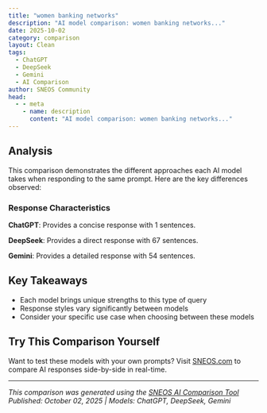 ```yaml
---
title: "women banking networks"
description: "AI model comparison: women banking networks..."
date: 2025-10-02
category: comparison
layout: Clean
tags:
  - ChatGPT
  - DeepSeek
  - Gemini
  - AI Comparison
author: SNEOS Community
head:
  - - meta
    - name: description
      content: "AI model comparison: women banking networks..."
---
```


<ChatComparison
  title="women banking networks"
  prompt="women banking networks"
  :responses='{"ChatGPT": "Women banking networks refer to organizations or groups that focus on supporting women in the banking and financial services industry, as well as promoting financial literacy, empowerment, and access to financial resources for women more broadly. These networks often aim to provide mentorship, networking opportunities, and resources for women at various stages of their careers in finance.\n\nHere are some key aspects and examples of women banking networks:\n\n### Key Aspects\n\n1. **Networking Opportunities**: These networks provide a platform for women to connect with peers, mentors, and leaders in the industry to share experiences and foster professional relationships.\n\n2. **Mentorship Programs**: Many networks offer mentorship programs, pairing experienced professionals with those who are earlier in their careers to provide guidance, support, and advice.\n\n3. **Professional Development**: Workshops, webinars, and training sessions are often organized to help women develop skills, understand industry trends, and advance their careers.\n\n4. **Advocacy**: Many networks advocate for gender equality in the banking industry, aiming to address disparities and create a more inclusive environment.\n\n5. **Financial Literacy**: Some networks focus on empowering women financially through education and resources aimed at enhancing financial literacy and confidence.\n\n### Examples of Women Banking Networks\n\n1. **Women in Banking and Finance (WIBF)**: This UK-based organization supports women in the banking and finance sectors by providing networking opportunities, professional development, and advocacy.\n\n2. **Women in Financial Services (WIFS)**: An organization that helps women in the financial services industry access mentors, training, and networking opportunities to advance their careers.\n\n3. **The Forum of Women Entrepreneurs**: Focuses on supporting women entrepreneurs in accessing financial services and networks that can help them grow their businesses.\n\n4. **Women’s Business Enterprise National Council (WBENC)**: While not exclusively a banking network, it supports women business owners, including enhancing their access to financial services.\n\n5. **Global Banking Alliance for Women (GBA)**: An organization committed to advancing women&#x27;s economic empowerment through the provision of financial services and products tailored for women.\n\n6. **Association of Women in Finance (AWF)**: A network for women in finance and banking that focuses on networking, mentorship, and professional development opportunities.\n\n### Conclusion\n\nWomen banking networks play a crucial role in fostering an inclusive environment in the finance industry and empowering women through various initiatives. By connecting women with the resources they need to succeed, these networks can help to improve representation and equity in banking and finance.", "DeepSeek": "Of course. \u0022Women banking networks\u0022 can refer to two distinct but interconnected concepts:\n\n1. **Internal Networks:** Professional networks *within* banks and financial institutions designed to support female employees.\n2. **External Networks:** Organizations and platforms that provide banking, funding, and networking services *for* women entrepreneurs and business owners.\n\nHere\u2019s a comprehensive breakdown of both.\n\n---\n\n### 1. Internal Women\u0027s Networks in Banking\n\nThese are Employee Resource Groups (ERGs) or affinity groups found within most major banks. Their primary goals are:\n\n* **Career Development:** Offering mentorship, sponsorship, and leadership training.\n* **Networking:** Creating connections across different departments and seniority levels.\n* **Recruitment \u0026 Retention:** Helping to attract and keep female talent.\n* **Advocacy:** Pushing for policies that support gender equality, such as equitable pay and flexible work arrangements.\n* **Business Development:** Sometimes advising the bank on how to better serve its female clients.\n\n**Examples of Major Bank Internal Networks:**\n\n* **Goldman Sachs:** Women\u0027s Network\n* **J.P. Morgan Chase:** Women on the Move\n* **Bank of America:** Global Women\u0027s Executive Council and local women\u0027s networks.\n* **Citi:** Women\u0027s Affinity Network\n* **Morgan Stanley:** Women\u0027s Business Alliance\n* **HSBC:** Balance (their global gender network)\n\nThese internal networks have been crucial in pushing for more women in senior leadership roles (e.g., Managing Director, C-Suite) in a traditionally male-dominated industry.\n\n---\n\n### 2. External Networks for Women Entrepreneurs and Professionals\n\nThis is a rapidly growing area focused on closing the funding gap for women-led businesses. These networks provide access to capital, education, and community.\n\n#### **A. Networking \u0026 Professional Organizations**\n\nThese organizations connect women for support, mentorship, and business opportunities.\n\n* **Financial Women\u0027s Association (FWA):** A premier organization in New York for women in finance and related fields.\n* **Women in Banking and Finance (WIBF):** A UK-based organization promoting gender diversity.\n* **Ellevate Network:** A global community for professional women with local chapters and online networking.\n* **Lean In Circles:** Small peer groups, often formed within industries, for mutual support.\n\n#### **B. Funding \u0026 Capital Access Networks**\n\nThese are critical, as women-led startups receive a disproportionately small percentage of venture capital.\n\n* **Female-Founded Venture Capital Firms:**\n * **All Raise:** A non-profit with a mission to accelerate the success of women and non-binary founders and funders in tech.\n * **Forerunner Ventures:** Known for investing in consumer-centric businesses, many of which are founded by women.\n * **Halogen Ventures:** Focuses on early-stage consumer technology companies founded by women.\n * **The Helm:** An investment collective and fund that exclusively backs women-led, visionary companies.\n\n* **Angel Investor Networks:**\n * **Golden Seeds:** One of the largest and most active angel networks in the U.S. focused on women-led businesses.\n * **Broadway Angels:** A group of top women investors in the technology sector.\n * **37 Angels:** An angel network that educates and empowers women to become angel investors.\n\n* **Crowdfunding Platforms:**\n * **iFundWomen:** A crowdfunding platform specifically for women-led startups, also providing coaching and grants.\n * **Kiva:** A micro-lending platform where women entrepreneurs can raise 0% interest loans.\n\n#### **C. Banking Products \u0026 Initiatives for Women**\n\nMany traditional banks have launched specific programs to serve the women\u0027s market, recognizing its economic power.\n\n* **Bank of America\u0027s \u0022Access to Capital\u0022 Program for Women:** Connects women business owners to lenders and educational resources.\n* **J.P. Morgan\u0027s \u0022Women in Business\u0022 Program:** Offers specialized content, tools, and networking events.\n* **Specific \u0022Women in Business\u0022 Loans:** Some regional banks and credit unions offer loans with tailored terms or support for women-owned businesses.\n\n---\n\n### The Importance and Impact\n\nThe rise of these networks addresses several key challenges:\n\n1. **The Funding Gap:** In 2023, female founders received only about **2% of all venture capital funding** in the U.S. These networks are a direct response to this imbalance.\n2. **The Network Gap:** Women have historically been excluded from informal \u0022old boys\u0027 networks\u0022 where deals and career opportunities are often found.\n3. **The Mentorship Gap:** Seeing successful women in senior roles provides crucial role models and sponsors for the next generation.\n4. **Economic Empowerment:** Supporting women-led businesses isn\u0027t just about equality; it\u0027s smart economics. These businesses contribute significantly to job creation and GDP growth.\n\n### How to Get Involved\n\n* **If you work in banking:** Seek out your company\u0027s internal women\u0027s network. Join events and consider finding a mentor.\n* **If you are an entrepreneur:**\n * Look for local chapters of national organizations like **Ellevate** or **NAWBO (National Association of Women Business Owners)**.\n * If seeking funding, research the angel networks and VC firms listed above. Prepare your pitch and network aggressively within these communities.\n * Utilize platforms like **iFundWomen** to start building a track record.\n* **If you are an investor:** Consider joining an angel network like **Golden Seeds** to direct capital towards high-potential, women-led companies.\n\nIn conclusion, \u0022women banking networks\u0022 are powerful ecosystems that are breaking down barriers from the inside of corporate finance to the outside world of entrepreneurship, creating a more inclusive and prosperous economy for everyone.", "Gemini": "Women\u0027s banking networks are groups or organizations designed to support women in the banking and finance industry. They aim to address challenges women face in a traditionally male-dominated field, promote career advancement, and foster a more inclusive and equitable workplace.\n\nHere\u0027s a breakdown of key aspects of women\u0027s banking networks:\n\n**Goals and Objectives:**\n\n* **Career Development:** Providing mentorship, training, and networking opportunities to help women advance in their careers.\n* **Leadership Development:** Cultivating leadership skills and preparing women for senior management roles.\n* **Networking:** Creating spaces for women to connect with peers, mentors, and industry leaders.\n* **Advocacy:** Promoting policies and practices that support gender equality and inclusion in the workplace.\n* **Mentorship:** Connecting experienced professionals with women seeking guidance and support.\n* **Sponsorship:** Actively advocating for women\u0027s career advancement within the organization.\n* **Recruitment and Retention:** Attracting and retaining talented women in the banking industry.\n* **Education and Awareness:** Raising awareness of gender-related issues and promoting diversity and inclusion initiatives.\n* **Community Building:** Fostering a sense of community and belonging among women in the industry.\n* **Business Development:** Facilitating business connections and opportunities for women.\n\n**Types of Networks:**\n\n* **Internal Networks:** Established within a specific bank or financial institution.\n* **External Networks:** Industry-wide organizations that bring together women from different companies.\n* **Regional Networks:** Focused on a specific geographic area.\n* **Professional Associations:** Focused on specific areas of expertise within banking and finance.\n* **Online Communities:** Virtual platforms for networking, discussion, and resource sharing.\n\n**Activities and Initiatives:**\n\n* **Networking Events:** Conferences, workshops, and social gatherings.\n* **Mentoring Programs:** Pairing experienced professionals with women seeking guidance.\n* **Training and Development Programs:** Workshops on leadership, communication, and other key skills.\n* **Speaker Series:** Featuring prominent women in the industry.\n* **Panel Discussions:** Addressing relevant topics and issues.\n* **Advocacy Campaigns:** Promoting policies and practices that support gender equality.\n* **Community Outreach:** Supporting women in the broader community.\n* **Scholarships and Grants:** Providing financial assistance for education and professional development.\n* **Research and Publications:** Sharing data and insights on women in banking.\n\n**Benefits for Women:**\n\n* **Career Advancement:** Opportunities for professional growth and development.\n* **Increased Confidence:** Building confidence and self-esteem.\n* **Networking Opportunities:** Connecting with peers, mentors, and industry leaders.\n* **Mentorship and Guidance:** Receiving support and advice from experienced professionals.\n* **Skill Development:** Learning new skills and enhancing existing ones.\n* **Increased Visibility:** Gaining recognition within the organization and the industry.\n* **Sense of Community:** Feeling connected and supported.\n* **Access to Resources:** Accessing valuable information and resources.\n\n**Benefits for Banks and Financial Institutions:**\n\n* **Attracting and Retaining Talent:** Creating a more attractive and inclusive workplace for women.\n* **Improved Employee Engagement:** Boosting employee morale and loyalty.\n* **Increased Innovation:** Fostering a more diverse and creative workforce.\n* **Enhanced Reputation:** Strengthening the bank\u0027s reputation as a socially responsible organization.\n* **Better Business Performance:** Improving business outcomes through diversity and inclusion.\n* **Improved Understanding of Female Customers:** Gaining insights into the needs and preferences of female customers.\n* **Stronger Corporate Social Responsibility (CSR):** Demonstrating a commitment to diversity and inclusion.\n\n**Examples of Women\u0027s Banking Networks and Organizations:**\n\n* **Financial Women\u0027s Association (FWA):** A global organization dedicated to accelerating the leadership of women in financial services.\n* **Women in Banking and Finance (WIBF):** A UK-based organization that supports women in the banking and finance industry.\n* **Ellevate Network:** A global professional women\u0027s network.\n* Many major banks have their own internal women\u0027s networks.\n\n**Challenges and Considerations:**\n\n* **Engagement:** Getting women actively involved in the network.\n* **Leadership Support:** Ensuring that senior management supports the network and its initiatives.\n* **Resource Allocation:** Securing adequate funding and resources for the network.\n* **Measuring Impact:** Tracking the network\u0027s impact on women\u0027s career advancement and the organization\u0027s overall performance.\n* **Intersectionality:** Addressing the unique challenges faced by women from diverse backgrounds.\n* **Inclusivity:** Ensuring that the network is inclusive of all women, regardless of their background or experience.\n* **Avoiding Tokenism:** Ensuring that women are genuinely empowered and not just used for optics.\n\n**In conclusion, women\u0027s banking networks play a vital role in promoting gender equality and inclusion in the banking and finance industry. They provide valuable support, resources, and opportunities for women to advance in their careers and contribute to the success of their organizations.**\n"}' 
  published-date="14:20"
/>

## Analysis

This comparison demonstrates the different approaches each AI model takes when responding to the same prompt. Here are the key differences observed:

### Response Characteristics

**ChatGPT**: Provides a concise response with 1 sentences. 

**DeepSeek**: Provides a direct response with 67 sentences. 

**Gemini**: Provides a detailed response with 54 sentences. 

## Key Takeaways

- Each model brings unique strengths to this type of query
- Response styles vary significantly between models
- Consider your specific use case when choosing between these models

## Try This Comparison Yourself

Want to test these models with your own prompts? Visit [SNEOS.com](https://sneos.com) to compare AI responses side-by-side in real-time.

---

*This comparison was generated using the [SNEOS AI Comparison Tool](https://sneos.com)*
*Published: October 02, 2025 | Models: ChatGPT, DeepSeek, Gemini*
